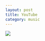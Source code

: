 ```yaml
---
layout: post
title: YouTube
category: music
---
```


<img class="banner" src="{{ site.baseurl }}/images/music.png">